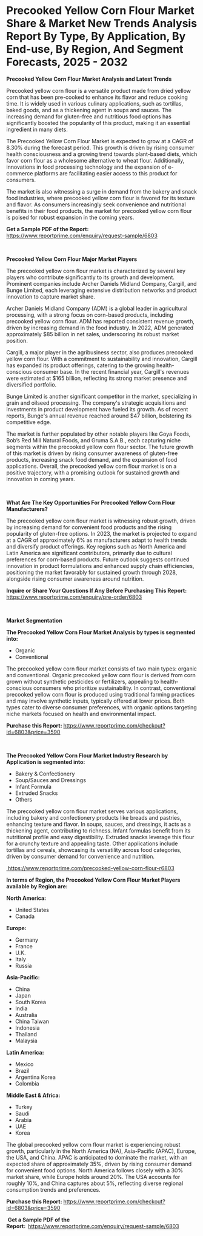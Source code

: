 <p><h1>Precooked Yellow Corn Flour Market Share & Market New Trends Analysis Report By Type, By Application, By End-use, By Region, And Segment Forecasts, 2025 - 2032</h1></p><p><strong>Precooked Yellow Corn Flour Market Analysis and Latest Trends</strong></p>
<p><p>Precooked yellow corn flour is a versatile product made from dried yellow corn that has been pre-cooked to enhance its flavor and reduce cooking time. It is widely used in various culinary applications, such as tortillas, baked goods, and as a thickening agent in soups and sauces. The increasing demand for gluten-free and nutritious food options has significantly boosted the popularity of this product, making it an essential ingredient in many diets.</p><p>The Precooked Yellow Corn Flour Market is expected to grow at a CAGR of 8.30% during the forecast period. This growth is driven by rising consumer health consciousness and a growing trend towards plant-based diets, which favor corn flour as a wholesome alternative to wheat flour. Additionally, innovations in food processing technology and the expansion of e-commerce platforms are facilitating easier access to this product for consumers.</p><p>The market is also witnessing a surge in demand from the bakery and snack food industries, where precooked yellow corn flour is favored for its texture and flavor. As consumers increasingly seek convenience and nutritional benefits in their food products, the market for precooked yellow corn flour is poised for robust expansion in the coming years.</p></p>
<p><strong>Get a Sample PDF of the Report:&nbsp;</strong> <a href="https://www.reportprime.com/enquiry/request-sample/6803?utm_campaign=4439&utm_medium=2&utm_source=Github&utm_content=ia&utm_term=16052025&utm_id=precooked-yellow-corn-flour">https://www.reportprime.com/enquiry/request-sample/6803</a></p>
<p>&nbsp;</p>
<p><strong>Precooked Yellow Corn Flour Major Market Players</strong></p>
<p><p>The precooked yellow corn flour market is characterized by several key players who contribute significantly to its growth and development. Prominent companies include Archer Daniels Midland Company, Cargill, and Bunge Limited, each leveraging extensive distribution networks and product innovation to capture market share.</p><p>Archer Daniels Midland Company (ADM) is a global leader in agricultural processing, with a strong focus on corn-based products, including precooked yellow corn flour. ADM has reported consistent revenue growth, driven by increasing demand in the food industry. In 2022, ADM generated approximately $85 billion in net sales, underscoring its robust market position.</p><p>Cargill, a major player in the agribusiness sector, also produces precooked yellow corn flour. With a commitment to sustainability and innovation, Cargill has expanded its product offerings, catering to the growing health-conscious consumer base. In the recent financial year, Cargill's revenues were estimated at $165 billion, reflecting its strong market presence and diversified portfolio.</p><p>Bunge Limited is another significant competitor in the market, specializing in grain and oilseed processing. The company's strategic acquisitions and investments in product development have fueled its growth. As of recent reports, Bunge's annual revenue reached around $47 billion, bolstering its competitive edge.</p><p>The market is further populated by other notable players like Goya Foods, Bob’s Red Mill Natural Foods, and Gruma S.A.B., each capturing niche segments within the precooked yellow corn flour sector. The future growth of this market is driven by rising consumer awareness of gluten-free products, increasing snack food demand, and the expansion of food applications. Overall, the precooked yellow corn flour market is on a positive trajectory, with a promising outlook for sustained growth and innovation in coming years.</p></p>
<p>&nbsp;</p>
<p><strong>What Are The Key Opportunities For Precooked Yellow Corn Flour Manufacturers?</strong></p>
<p><p>The precooked yellow corn flour market is witnessing robust growth, driven by increasing demand for convenient food products and the rising popularity of gluten-free options. In 2023, the market is projected to expand at a CAGR of approximately 6% as manufacturers adapt to health trends and diversify product offerings. Key regions such as North America and Latin America are significant contributors, primarily due to cultural preferences for corn-based products. Future outlook suggests continued innovation in product formulations and enhanced supply chain efficiencies, positioning the market favorably for sustained growth through 2028, alongside rising consumer awareness around nutrition.</p></p>
<p><strong>Inquire or Share Your Questions If Any Before Purchasing This Report:</strong> <a href="https://www.reportprime.com/enquiry/pre-order/6803?utm_campaign=4439&utm_medium=2&utm_source=Github&utm_content=ia&utm_term=16052025&utm_id=precooked-yellow-corn-flour">https://www.reportprime.com/enquiry/pre-order/6803</a></p>
<p>&nbsp;</p>
<p><strong>Market Segmentation</strong></p>
<p><strong>The Precooked Yellow Corn Flour Market Analysis by types is segmented into:</strong></p>
<p><ul><li>Organic</li><li>Conventional</li></ul></p>
<p><p>The precooked yellow corn flour market consists of two main types: organic and conventional. Organic precooked yellow corn flour is derived from corn grown without synthetic pesticides or fertilizers, appealing to health-conscious consumers who prioritize sustainability. In contrast, conventional precooked yellow corn flour is produced using traditional farming practices and may involve synthetic inputs, typically offered at lower prices. Both types cater to diverse consumer preferences, with organic options targeting niche markets focused on health and environmental impact.</p></p>
<p><strong>Purchase this Report:&nbsp;</strong><a href="https://www.reportprime.com/checkout?id=6803&price=3590&utm_campaign=4439&utm_medium=2&utm_source=Github&utm_content=ia&utm_term=16052025&utm_id=precooked-yellow-corn-flour">https://www.reportprime.com/checkout?id=6803&price=3590</a></p>
<p>&nbsp;</p>
<p><strong>The Precooked Yellow Corn Flour Market Industry Research by Application is segmented into:</strong></p>
<p><ul><li>Bakery & Confectionery</li><li>Soup/Sauces and Dressings</li><li>Infant Formula</li><li>Extruded Snacks</li><li>Others</li></ul></p>
<p><p>The precooked yellow corn flour market serves various applications, including bakery and confectionery products like breads and pastries, enhancing texture and flavor. In soups, sauces, and dressings, it acts as a thickening agent, contributing to richness. Infant formulas benefit from its nutritional profile and easy digestibility. Extruded snacks leverage this flour for a crunchy texture and appealing taste. Other applications include tortillas and cereals, showcasing its versatility across food categories, driven by consumer demand for convenience and nutrition.</p></p>
<p><a href="https://www.reportprime.com/precooked-yellow-corn-flour-r6803?utm_campaign=4439&utm_medium=2&utm_source=Github&utm_content=ia&utm_term=16052025&utm_id=precooked-yellow-corn-flour">&nbsp;https://www.reportprime.com/precooked-yellow-corn-flour-r6803</a></p>
<p><strong>In terms of Region, the Precooked Yellow Corn Flour Market Players available by Region are:</strong></p>
<p>
    <p> <strong> North America: </strong>
        <ul>
            <li>United States</li>
            <li>Canada</li>
        </ul>
        </p> 
    <p> <strong> Europe: </strong>
        <ul>
            <li>Germany</li>
            <li>France</li>
            <li>U.K.</li>
            <li>Italy</li>
            <li>Russia</li>
        </ul>
        </p> 
    <p> <strong> Asia-Pacific: </strong>
        <ul>
            <li>China</li>
            <li>Japan</li>
            <li>South Korea</li>
            <li>India</li>
            <li>Australia</li>
            <li>China Taiwan</li>
            <li>Indonesia</li>
            <li>Thailand</li>
            <li>Malaysia</li>
        </ul>
        </p> 
    <p> <strong> Latin America: </strong>
        <ul>
            <li>Mexico</li>
            <li>Brazil</li>
            <li>Argentina Korea</li>
            <li>Colombia</li>
        </ul>
        </p> 
    <p> <strong> Middle East & Africa: </strong>
        <ul>
            <li>Turkey</li>
            <li>Saudi</li>
            <li>Arabia</li>
            <li>UAE</li>
            <li>Korea</li>
        </ul>
    </p>
    </p>
<p><p>The global precooked yellow corn flour market is experiencing robust growth, particularly in the North America (NA), Asia-Pacific (APAC), Europe, the USA, and China. APAC is anticipated to dominate the market, with an expected share of approximately 35%, driven by rising consumer demand for convenient food options. North America follows closely with a 30% market share, while Europe holds around 20%. The USA accounts for roughly 10%, and China captures about 5%, reflecting diverse regional consumption trends and preferences.</p></p>
<p><strong>Purchase this Report: </strong><a href="https://www.reportprime.com/checkout?id=6803&price=3590&utm_campaign=4439&utm_medium=2&utm_source=Github&utm_content=ia&utm_term=16052025&utm_id=precooked-yellow-corn-flour">https://www.reportprime.com/checkout?id=6803&price=3590</a></p>
<p>&nbsp;<strong>Get a Sample PDF of the Report:&nbsp;&nbsp;</strong><a href="https://www.reportprime.com/enquiry/request-sample/6803?utm_campaign=4439&utm_medium=2&utm_source=Github&utm_content=ia&utm_term=16052025&utm_id=precooked-yellow-corn-flour">https://www.reportprime.com/enquiry/request-sample/6803</a></p>
<p><strong></strong></p>
<p><p></p><p></p><p></p></p>